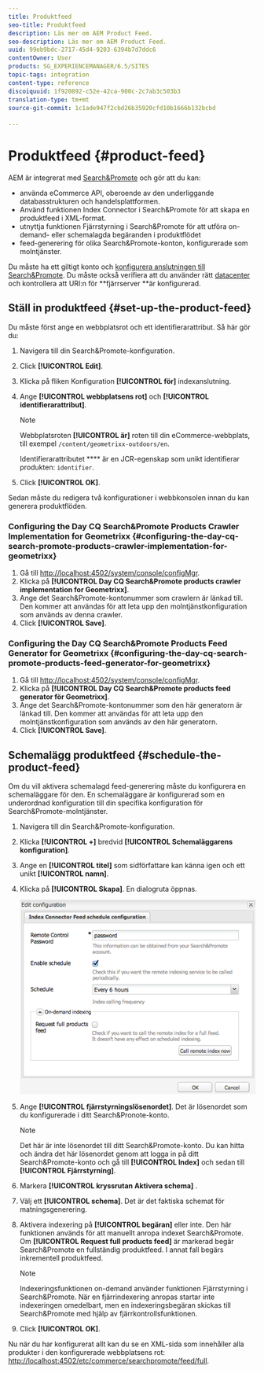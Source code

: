 ```yaml
---
title: Produktfeed
seo-title: Produktfeed
description: Läs mer om AEM Product Feed.
seo-description: Läs mer om AEM Product Feed.
uuid: 99eb9bdc-2717-45d4-9203-6394b7d7ddc6
contentOwner: User
products: SG_EXPERIENCEMANAGER/6.5/SITES
topic-tags: integration
content-type: reference
discoiquuid: 1f920892-c52e-42ca-900c-2c7ab3c503b3
translation-type: tm+mt
source-git-commit: 1c1ade947f2cbd26b35920cfd10b1666b132bcbd

---
```



# Produktfeed {#product-feed}

AEM är integrerat med [Search&amp;Promote](https://www.adobe.com/solutions/testing-targeting/searchandpromote.html) och gör att du kan:

* använda eCommerce API, oberoende av den underliggande databasstrukturen och handelsplattformen.
* Använd funktionen Index Connector i Search&amp;Promote för att skapa en produktfeed i XML-format.
* utnyttja funktionen Fjärrstyrning i Search&amp;Promote för att utföra on-demand- eller schemalagda begäranden i produktflödet
* feed-generering för olika Search&amp;Promote-konton, konfigurerade som molntjänster.

Du måste ha ett giltigt konto och [konfigurera anslutningen till Search&amp;Promote](/help/sites-administering/search-and-promote.md#configuring-the-connection-to-search-promote). Du måste också verifiera att du använder rätt [datacenter](/help/sites-administering/search-and-promote.md#configuring-the-data-center) och kontrollera att URI:n för **fjärrserver **är konfigurerad.

## Ställ in produktfeed {#set-up-the-product-feed}

Du måste först ange en webbplatsrot och ett identifierarattribut. Så här gör du:

1. Navigera till din Search&amp;Promote-konfiguration.
1. Click **[!UICONTROL Edit]**.
1. Klicka på fliken Konfiguration **[!UICONTROL för]** indexanslutning.
1. Ange **[!UICONTROL webbplatsens rot]** och **[!UICONTROL identifierarattribut]**.

   >[!NOTE]
   >
   >Webbplatsroten **[!UICONTROL är]** roten till din eCommerce-webbplats, till exempel `/content/geometrixx-outdoors/en`.
   >
   >Identifierarattributet **** är en JCR-egenskap som unikt identifierar produkten: `identifier`.

1. Click **[!UICONTROL OK]**.

Sedan måste du redigera två konfigurationer i webbkonsolen innan du kan generera produktflöden.

### Configuring the Day CQ Search&amp;Promote Products Crawler Implementation for Geometrixx {#configuring-the-day-cq-search-promote-products-crawler-implementation-for-geometrixx}

1. Gå till [http://localhost:4502/system/console/configMgr](http://localhost:4502/system/console/configMgr).
1. Klicka på **[!UICONTROL Day CQ Search&amp;Promote products crawler implementation for Geometrixx]**.
1. Ange det Search&amp;Promote-kontonummer som crawlern är länkad till. Den kommer att användas för att leta upp den molntjänstkonfiguration som används av denna crawler.
1. Click **[!UICONTROL Save]**.

### Configuring the Day CQ Search&amp;Promote Products Feed Generator for Geometrixx {#configuring-the-day-cq-search-promote-products-feed-generator-for-geometrixx}

1. Gå till [http://localhost:4502/system/console/configMgr](http://localhost:4502/system/console/configMgr).
1. Klicka på **[!UICONTROL Day CQ Search&amp;Promote products feed generator för Geometrixx]**.
1. Ange det Search&amp;Promote-kontonummer som den här generatorn är länkad till. Den kommer att användas för att leta upp den molntjänstkonfiguration som används av den här generatorn.
1. Click **[!UICONTROL Save]**.

## Schemalägg produktfeed {#schedule-the-product-feed}

Om du vill aktivera schemalagd feed-generering måste du konfigurera en schemaläggare för den.
En schemaläggare är konfigurerad som en underordnad konfiguration till din specifika konfiguration för Search&amp;Promote-molntjänster.

1. Navigera till din Search&amp;Promote-konfiguration.
1. Klicka **[!UICONTROL +]** bredvid **[!UICONTROL Schemaläggarens konfiguration]**.
1. Ange en **[!UICONTROL titel]** som sidförfattare kan känna igen och ett unikt **[!UICONTROL namn]**.
1. Klicka på **[!UICONTROL Skapa]**. En dialogruta öppnas.

   ![chlimage_1-108](assets/chlimage_1-108a.png)

1. Ange **[!UICONTROL fjärrstyrningslösenordet]**. Det är lösenordet som du konfigurerade i ditt Search&amp;Pronote-konto.

   >[!NOTE]
   >
   >Det här är inte lösenordet till ditt Search&amp;Promote-konto. Du kan hitta och ändra det här lösenordet genom att logga in på ditt Search&amp;Promote-konto och gå till **[!UICONTROL Index]** och sedan till **[!UICONTROL Fjärrstyrning]**.

1. Markera **[!UICONTROL kryssrutan Aktivera schema]** .
1. Välj ett **[!UICONTROL schema]**. Det är det faktiska schemat för matningsgenerering.
1. Aktivera indexering på **[!UICONTROL begäran]** eller inte. Den här funktionen används för att manuellt anropa indexet Search&amp;Promote. Om **[!UICONTROL Request full products feed]** är markerad begär Search&amp;Promote en fullständig produktfeed. I annat fall begärs inkrementell produktfeed.

   >[!NOTE]
   >
   >Indexeringsfunktionen on-demand använder funktionen Fjärrstyrning i Search&amp;Promote. När en fjärrindexering anropas startar inte indexeringen omedelbart, men en indexeringsbegäran skickas till Search&amp;Promote med hjälp av fjärrkontrollsfunktionen.

1. Click **[!UICONTROL OK]**.

Nu när du har konfigurerat allt kan du se en XML-sida som innehåller alla produkter i den konfigurerade webbplatsens rot: [http://localhost:4502/etc/commerce/searchpromote/feed/full](http://localhost:4502/etc/commerce/searchpromote/feed/full).
